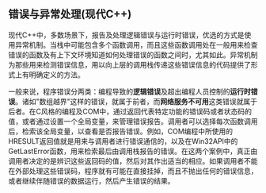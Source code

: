## 错误与异常处理(现代C++)

现代C++中，多数场景下，报告及处理逻辑错误与运行时错误，优选的方式是使用异常机制。当栈中可能包含多个函数调用，而且这些函数调用处在一般用来检查错误的函数及有上下文环境知道如何处理错误的函数之间时，尤其如此。异常机制为那些用来检测错误信息，用以向上层的调用栈传递这些错误信息的代码提供了形式上有明确定义的方法。

一般来说，程序错误分两类：编程导致的**逻辑错误**及超出编程人员控制的**运行时错误**。诸如"数组越界"这样的错误，就属于前者，而**网络服务不可用**这类错误就属于后者。在C风格的编程及COM中，通过返回代表特定功能的错误码或者状态码的值，或者通过设置一个全局变量，来管理错误报告。调用者可以选择每次函数调用后，检索该全局变量，以查看是否报告错误。例如，COM编程中所使用的HRESULT返回值就是用来与调用者进行错误通信的，以及在Win32API中的GetLastError函数，用来检索最后由调用栈报告的错误。在这两个案例中，真正由调用者决定的是辨识这些返回码的值，然后对其作出适当的相应。如果调用者不能在外部处理这些错误码，程序就有可能在直接挂掉，而且不抛出任何的错误信息，或者继续伴随错误的数据运行，然后产生错误的结果。
